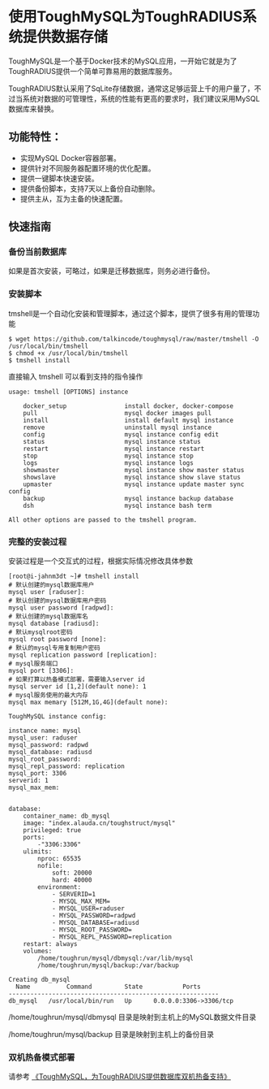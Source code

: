 # 使用ToughMySQL为ToughRADIUS系统提供数据存储

ToughMySQL是一个基于Docker技术的MySQL应用，一开始它就是为了ToughRADIUS提供一个简单可靠易用的数据库服务。

ToughRADIUS默认采用了SqLite存储数据，通常这足够运营上千的用户量了，不过当系统对数据的可管理性，系统的性能有更高的要求时，我们建议采用MySQL数据库来替换。

## 功能特性：

- 实现MySQL Docker容器部署。
- 提供针对不同服务器配置环境的优化配置。
- 提供一键脚本快速安装。
- 提供备份脚本，支持7天以上备份自动删除。
- 提供主从，互为主备的快速配置。

## 快速指南

### 备份当前数据库

如果是首次安装，可略过，如果是迁移数据库，则务必进行备份。

### 安装脚本

tmshell是一个自动化安装和管理脚本，通过这个脚本，提供了很多有用的管理功能

    $ wget https://github.com/talkincode/toughmysql/raw/master/tmshell -O /usr/local/bin/tmshell
    $ chmod +x /usr/local/bin/tmshell
    $ tmshell install

直接输入 tmshell 可以看到支持的指令操作

    usage: tmshell [OPTIONS] instance
    
        docker_setup                install docker, docker-compose
        pull                        mysql docker images pull
        install                     install default mysql instance
        remove                      uninstall mysql instance
        config                      mysql instance config edit
        status                      mysql instance status
        restart                     mysql instance restart
        stop                        mysql instance stop
        logs                        mysql instance logs
        showmaster                  mysql instance show master status
        showslave                   mysql instance show slave status
        upmaster                    mysql instance update master sync config
        backup                      mysql instance backup database
        dsh                         mysql instance bash term
    
    All other options are passed to the tmshell program.

### 完整的安装过程

安装过程是一个交互式的过程，根据实际情况修改具体参数

    [root@i-jahnm3dt ~]# tmshell install
    # 默认创建的mysql数据库用户
    mysql user [raduser]:
    # 默认创建的mysql数据库用户密码
    mysql user password [radpwd]:
    # 默认创建的mysql数据库名
    mysql database [radiusd]:
    # 默认mysqlroot密码
    mysql root password [none]:
    # 默认的mysql专用复制用户密码
    mysql replication password [replication]:
    # mysql服务端口
    mysql port [3306]:
    # 如果打算以热备模式部署，需要输入server id
    mysql server id [1,2](default none): 1
    # mysql服务使用的最大内存
    mysql max memary [512M,1G,4G](default none):
    
    ToughMySQL instance config:
    
    instance name: mysql
    mysql_user: raduser
    mysql_password: radpwd
    mysql_database: radiusd
    mysql_root_password:
    mysql_repl_password: replication
    mysql_port: 3306
    serverid: 1
    mysql_max_mem:
    
    
    database:
        container_name: db_mysql
        image: "index.alauda.cn/toughstruct/mysql"
        privileged: true
        ports:
            -"3306:3306"
        ulimits:
            nproc: 65535
            nofile:
                soft: 20000
                hard: 40000
            environment:
                - SERVERID=1
                - MYSQL_MAX_MEM=
                - MYSQL_USER=raduser
                - MYSQL_PASSWORD=radpwd
                - MYSQL_DATABASE=radiusd
                - MYSQL_ROOT_PASSWORD=
                - MYSQL_REPL_PASSWORD=replication
        restart: always
        volumes:
            /home/toughrun/mysql/dbmysql:/var/lib/mysql
            /home/toughrun/mysql/backup:/var/backup
    
    Creating db_mysql
      Name          Command         State           Ports
    ----------------------------------------------------------
    db_mysql   /usr/local/bin/run   Up      0.0.0.0:3306->3306/tcp

/home/toughrun/mysql/dbmysql 目录是映射到主机上的MySQL数据文件目录

/home/toughrun/mysql/backup 目录是映射到主机上的备份目录


### 双机热备模式部署

请参考 [《ToughMySQL，为ToughRADIUS提供数据库双机热备支持》](http://blog.toughradius.org/2016/02/04/toughmysql-v0-0-1/)

